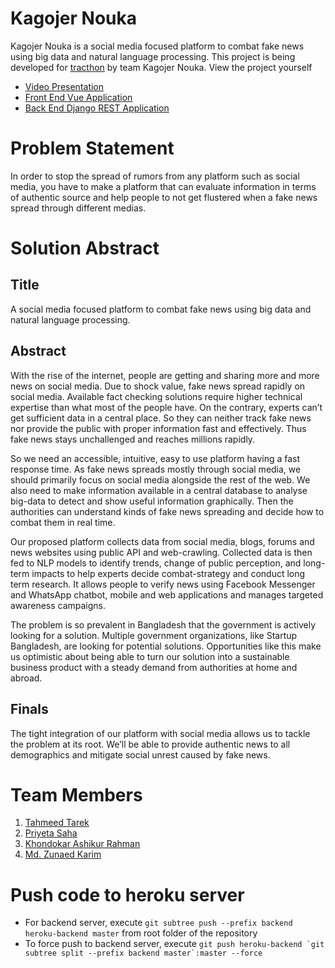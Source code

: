 Kagojer Nouka
=============
Kagojer Nouka is a social media focused platform to combat fake news using
big data and natural language processing. This project is being developed for 
[tracthon](https://traction.robu-lab.org/) by team Kagojer Nouka. 
View the project yourself
* [Video Presentation](#)
* [Front End Vue Application](https://kagojer-nouka-web.herokuapp.com/dashboard)
* [Back End Django REST Application](https://kagojer-nouka.herokuapp.com/dashboard)

Problem Statement
=================
In order to stop the spread of rumors from any platform such as social media,
you have to make a platform that can evaluate information in terms of authentic
source and help people to not get flustered when a fake news spread through different medias.

Solution Abstract
=================
Title
-----
A social media focused platform to combat fake news using big data and natural language processing.

Abstract
--------
With the rise of the internet, people are getting and sharing more and more news on social media.
Due to shock value, fake news spread rapidly on social media. Available fact checking solutions require
higher technical expertise than what most of the people have. On the contrary, experts can’t get sufficient
data in a central place. So they can neither track fake news nor provide the public with proper information
fast and effectively. Thus fake news stays unchallenged and reaches millions rapidly.

So we need an accessible, intuitive, easy to use platform having a fast response time. As fake news
spreads mostly through social media, we should primarily focus on social media alongside the rest of
the web. We also need to make information available in a central database to analyse big-data to
detect and show useful information graphically. Then the authorities can understand kinds of fake
news spreading and decide how to combat them in real time.

Our proposed platform collects data from social media, blogs, forums and news websites using public
API and web-crawling. Collected data is then fed to NLP models to identify trends, change of public
perception, and long-term impacts to help experts decide combat-strategy and conduct long term research.
It allows people to verify news using Facebook Messenger and WhatsApp chatbot, mobile and web
applications and manages targeted awareness campaigns.

The problem is so prevalent in Bangladesh that the government is actively looking for a solution.
Multiple government organizations, like Startup Bangladesh, are looking for potential solutions.
Opportunities like this make us optimistic about being able to turn our solution into a sustainable
business product with a steady demand from authorities at home and abroad.

Finals
------
The tight integration of our platform with social media allows us to tackle the problem at its root.
We’ll be able to provide authentic news to all demographics and mitigate social unrest caused by fake news.

Team Members
============
1. [Tahmeed Tarek](https://github.com/tahmeed156)
2. [Priyeta Saha](https://github.com/prism97)
3. [Khondokar Ashikur Rahman](https://github.com/ashiqursuperfly)
4. [Md. Zunaed Karim](https://github.com/ZunaedSifat/)

Push code to heroku server
==========================
* For backend server, execute `git subtree push --prefix backend heroku-backend master` from root folder of the repository
* To force push to backend server, execute ```git push heroku-backend `git subtree split --prefix backend master`:master --force```
